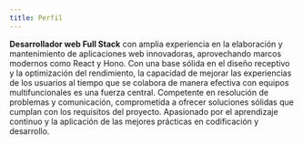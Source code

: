 ```yaml
---
title: Perfil
---
```


**Desarrollador web Full Stack** con amplia experiencia en la elaboración y
mantenimiento de aplicaciones web innovadoras, aprovechando marcos modernos
como React y Hono. Con una base sólida en el diseño receptivo y la optimización
del rendimiento, la capacidad de mejorar las experiencias de los usuarios al tiempo
que se colabora de manera efectiva con equipos multifuncionales es una fuerza
central. Competente en resolución de problemas y comunicación, comprometida a
ofrecer soluciones sólidas que cumplan con los requisitos del proyecto. Apasionado
por el aprendizaje continuo y la aplicación de las mejores prácticas en codificación
y desarrollo.
